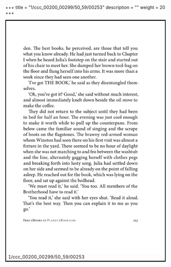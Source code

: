 +++
title = "1/ccc_00200_00299/50_59/00253"
description = ""
weight = 20
+++

<table style="border:2px solid black;max-width:800px;max-height:800px;" 
><tr><td>
<img class="center-fit-jpg"
src="/jpg_/out_jpg_1984__253.jpg">
1/ccc_00200_00299/50_59/00253
</img></td></tr></table>
